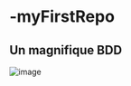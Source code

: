 # -myFirstRepo
## __Un magnifique BDD__


![image](https://user-images.githubusercontent.com/112190974/188631775-2c0fb876-84f5-4792-be65-52385344672c.png)
